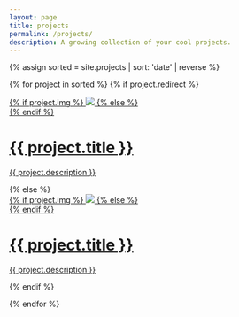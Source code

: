 ```yaml
---
layout: page
title: projects
permalink: /projects/
description: A growing collection of your cool projects.
---
```

{% assign sorted = site.projects | sort: 'date' | reverse %}

{% for project in sorted %}
{% if project.redirect %}
<div class="project">
    <div class="thumbnail">
        <a href="{{ project.redirect }}" target="_ blank">
        {% if project.img %}
        <img src="{{ project.img }}"/>
        {% else %}
        <div class="thumbnail blankbox"></div>
        {% endif %}    
        <span>
            <h1>{{ project.title }}</h1>
            <!-- <br/> -->
            <p>{{ project.description }}</p>
        </span>
        </a>
    </div>
</div>
{% else %}

<div class="project ">
    <div class="thumbnail">
        <a href="{{ project.url | prepend: site.baseurl | prepend: site.url }}">
        {% if project.img %}
        <img src="{{ project.img }}"/>
        {% else %}
        <div class="thumbnail blankbox"></div>
        {% endif %}    
        <span>
            <h1>{{ project.title }}</h1>
            <!-- <br/> -->
            <p>{{ project.description }}</p>
        </span>
        </a>
    </div>
</div>

{% endif %}

{% endfor %}

